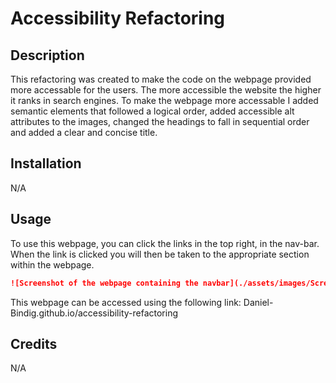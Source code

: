 # Accessibility Refactoring

## Description

This refactoring was created to make the code on the webpage provided more accessable for the users. The more accessible the website the higher it ranks in search engines. To make the webpage more accessable I added semantic elements that followed a logical order, added accessible alt attributes to the images, changed the headings to fall in sequential order and added a clear and concise title.

## Installation

N/A

## Usage

To use this webpage, you can click the links in the top right, in the nav-bar. When the link is clicked you will then be taken to the appropriate section within the webpage.

```md
![Screenshot of the webpage containing the navbar](./assets/images/Screenshot.png)
```
This webpage can be accessed using the following link: Daniel-Bindig.github.io/accessibility-refactoring

## Credits

N/A